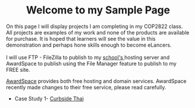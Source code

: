 
<html>

<head>

<meta charset="utf-8">
<meta name="description" content="Week 1 Assignment">
<meta name="keywords" content="HTML5 & CSS">

<meta name="author" content="S. Maz">


		
<center><h1>Welcome to my Sample Page</h1></center>



<p>On this page I will display projects I am completing in my COP2822 class. All projects are examples of my work and none of the products are available for purchase. It is hoped that learners will see the value in this demonstration and perhaps hone skills enough to become eLancers.<br>
<br>
I will use FTP - FileZilla to publish to my <a href="http://students.fscj.edu/">school's </a>hosting server and AwardSpace to publish using the File Manager feature to publish to my FREE site.<p> <a href="https://www.awardspace.com/">AwardSpace</a> provides both free hosting and domain services.  AwardSpace recently made changes to their free service, please read carefully. </p>

<ul>
    
<li>
    
Case Study 1-
[Curbside Thai](https://xm001.github.io/learnmore.github.io/ct_about.html)
</ul>
<p>&nbsp;</p>

			
